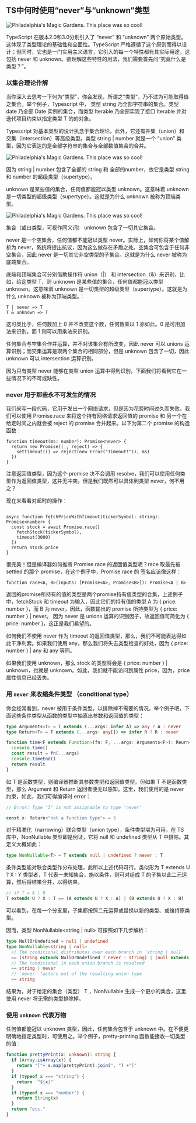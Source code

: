 ## TS中何时使用“never”与“unknown”类型

![Philadelphia's Magic Gardens. This place was so cool!](https://i2.wp.com/cdn-images-1.medium.com/max/1600/1*_wh7P-jdH2o9xHgFi1bqbw.png?resize=1818%2C1090&ssl=1 "Philadelphia's Magic Gardens")

TypeScript 在版本2.0和3.0分别引入了 “never” 和 “unknown” 两个原始类型。这体现了类型理论的基础性和全面性。TypeScript 严格遵循了这个原则而得以设计；但同时，它也是一门实用主义语言，它引入的每一个特性都有其实际用途，这包括 never 和 unknown。欲理解这些特性的用法，我们需要首先问“究竟什么是类型？”。

### 以集合理论作解

当你深入去思考一下何为“类型”，你会发现，所谓之“类型”，乃不过为可能取得值之集合。举个例子，Typescript 中， 类型 string 乃全部字符串的集合。类型 date 乃全部 Date 实例的集合，而类型 Iterable<T> 乃全部实现了接口 Iterable 并对迭代项目约束以指定类型 T 的的对象。
  
Typescript 对基本类型的设计执念于集合理论，此外，它还有并集（union）和 交集（intersection）等高级类型。类型 string | number 就是一个 “union” 类型，因为它表达的是全部字符串的集合与全部数值集合的合并。

![Philadelphia's Magic Gardens. This place was so cool!](https://i0.wp.com/cdn-images-1.medium.com/max/1600/1*ZUSJpOOStqTRvCZ8GucxSw.png?zoom=2&resize=730%2C436&ssl=1 "Philadelphia's Magic Gardens")

因为 string | number 包含了全部的 string 和 全部的number，故它是类型 string 和 number 的超级类型（supertype）。

unknown 是某些值的集合，任何值都能冠以类型 unknown。这意味着 unknown 是一切类型的超级类型（supertype）。这就是为什么 unknown 被称为顶端类型。

![Philadelphia's Magic Gardens. This place was so cool!](https://i1.wp.com/cdn-images-1.medium.com/max/1600/1*S0YZx_0dFeAvp2uB28MthA.png?zoom=2&resize=730%2C536&ssl=1 "Philadelphia's Magic Gardens")

集合（或曰类型，可视作同义词） unknown 包含了一切其它集合。

never 是一个空集合，任何值都不能冠以类型 never。实际上，如何你将某个值解析为 never，系统将提出抗议，因为这么做存在矛盾之处。空集合可包含于任何非空集合，因此 never 是一切其它非空类型的子集合。这就是为什么 never 被称为底端集合。

底端和顶端集合可分别借助操作符 union（|） 和 intersection（&）来识别，比如，给定类型 T，则
unknown 是某些值的集合，任何值都能冠以类型 unknown。这意味着 unknown 是一切类型的超级类型（supertype）。这就是为什么 unknown 被称为顶端类型。：

```
T | never => T
T & unknown => T
```

这可类比于，任何数加上 0 并不改变这个数，任何数乘以 1 亦如此。0 是可用加法来识别，而 1 则可以用乘法来识别。

任何集合与空集合作并运算，并不对该集合有所改变，因此 never 可以 unions 运算识别；而交集运算是取两个集合的相同部分，但是 unknown 包含了一切，因此 unknown 可以 intersection 运算识别。

因为只有类型 never 能够在类型 union 运算中得到识别，下面我们将看到它在一些情况下的不可或缺性。


### never 用于那些永不可发生的情况

我们来写一段代码，它用于发出一个网络请求，但是因为花费时间过久而失败。我们可以使用 Promise.race 来将这个持有网络请求返回值的 promise 和 另一个在给定时间之内就会被 reject 的 promise 合并起来。以下为第二个 promise 的构造函数：

```
function timeout(ms: number): Promise<never> {
  return new Promise((_, reject) => {
    setTimeout(() => reject(new Error("Timeout!")), ms)
  })
}
```

注意返回值类型，因为这个 promise 决不会调用 resolve，我们可以使用任何类型作为返回值类型，这并无冲突。但是我们既然可以具体到类型 never，何不用之？

现在来看看对超时的操作：

```

async function fetchPriceWithTimeout(tickerSymbol: string): Promise<number> {
  const stock = await Promise.race([
    fetchStock(tickerSymbol),
    timeout(3000)
  ])
  return stock.price
}

```

很完美！但是编译器如何推断 Promise.race 的返回值类型呢？race 取最先被 settled 的那个 promise，在这个例子中，Promise.race 的 签名应该像这样：

```
function race<A, B>(inputs: [Promise<A>, Promise<B>]): Promise<A | B>
```

返回的promise所持有的值的类型是两个promise持有值类型的合集，上述例子中，fetchStock 和 timeout 为输入，因此它们的持有值的类型 A 为 { price: number }，而 B 为 never，因此，函数输出的 promise 所持类型为 { price: number } | never。 因为 never 是 unions 运算的识别因子，故返回值可简化为 { price: number }，这正是我们希望的。

如何我们不使用 never 作为 timeout 的返回值类型，那么，我们不可能表达得如此干净利索。如果我们使用 any，那么我们将失去类型检查的好处，因为 { price: number } | any 和 any 等同。

如果我们使用 unknown，那么 stock 的类型将会是 { price: number } | unknown，也就是 unknown。如此，我们就不能访问到属性 price，因为，price属性信息已经丢失。

### 用 `never` 来收缩条件类型 （conditional type）

你会经常看到，never 被用于条件类型，以排除掉不需要的情况。举个例子吧，下面这些条件类型从函数的类型中抽离出参数和返回值的类型：

```ts
type Arguments<T> = T extends (...args: infer A) => any ? A : never
type Return<T> = T extends (...args: any[]) => infer R ? R : never

function time<F extends Function>(fn: F, ...args: Arguments<F>): Reurn<F> {
  console.time()
  const result = fn(...args)
  console.timeEnd()
  return result
}
```
如 T 是函数类型，则编译器推断其参数类型和返回值类型。但如果 T 不是函数类型，那么 Argument<T> 和 Return<T> 返回者便无以感知。这里，我们使用的是 never 约束，如此，我们可得编译时 error：

```ts
// Error: Type '3' is not assignable to type 'never'

const x: Return<"not a function type"> = 3
```

对于精准化（narrowing）联合类型（union type），条件类型堪为可用。在 TS 库中，NonNullable<T> 类型即是例证，它将 null 和 undefined 类型从 T 中排除。其定义大概如此：

```ts
type NonNullable<T> = T extends null | undefined ? never : T
```
条件类型能对联合类型作分布处理，此所以上述代码可行。类似形为 T extends U ? X : Y  类型者，T 代表一未知集合，施以条件，则可对组成 T 的子集以此二元运算，然后将结果合并，以得结果。

```ts
// if T = A | B
T extends U ? X : T == (A extends U ? X : A) | (B extends U ? X : B)
```

可以看到，在每一个分支里，子集都按照二元运算或替换以新的类型、或维持原类型。

因而，类型 NonNullable<string | null> 可按照如下几步解析：

```ts
type NullOrUndefined = null | undefined
type NonNullable<string | null> 
  // The conditional distributes over each branch in `string | null`
  == (string extends NullOrUndefined ? never : string) | (null extends  NullOrUndefined ? never : null)
  // The conditional in each union branch is resolved
  == string | never
  // `never` factors out of the resulting union type
  == string
```
结果为，对于给定的集合（类型） T ，NonNullable<T> 生成一个更小的集合，这里使用 never 将无需的类型排除掉。

### 使用 `unknown` 代表万物

任何值都能冠以 unknown 类型，因此，任何集合包含于 unknown 中。在不便更明确地指定类型时，可使用之。举个例子，pretty-printing 函数能接收一切类型的值：

```ts
function prettyPrint(x: unknown): string {
  if (Array.isArray(x)) {
    return "["+ x.map(prettyPrint).join(", ") +"]"
  }
  if (typeof x === "string") {
    return `"${x}"`
  }
  if (typeof x === "number") {
    return String(x)
  }
  return "etc."
}
```



